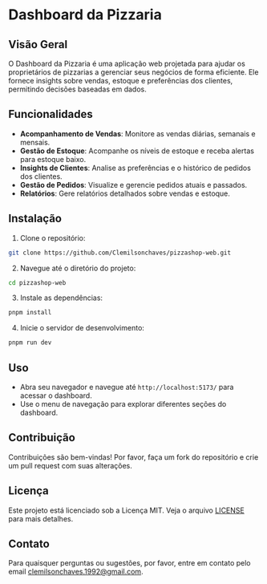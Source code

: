 
# Dashboard da Pizzaria

## Visão Geral
O Dashboard da Pizzaria é uma aplicação web projetada para ajudar os proprietários de pizzarias a gerenciar seus negócios de forma eficiente. Ele fornece insights sobre vendas, estoque e preferências dos clientes, permitindo decisões baseadas em dados.

## Funcionalidades   
- **Acompanhamento de Vendas**: Monitore as vendas diárias, semanais e mensais.
- **Gestão de Estoque**: Acompanhe os níveis de estoque e receba alertas para estoque baixo.
- **Insights de Clientes**: Analise as preferências e o histórico de pedidos dos clientes.
- **Gestão de Pedidos**: Visualize e gerencie pedidos atuais e passados.
- **Relatórios**: Gere relatórios detalhados sobre vendas e estoque.

## Instalação
1. Clone o repositório:
  ```bash
  git clone https://github.com/Clemilsonchaves/pizzashop-web.git
  ```
2. Navegue até o diretório do projeto:
  ```bash
  cd pizzashop-web
  ```
3. Instale as dependências:
  ```bash 
  pnpm install
  ```
4. Inicie o servidor de desenvolvimento:
  ```bash
  pnpm run dev
  ```

## Uso
- Abra seu navegador e navegue até `http://localhost:5173/` para acessar o dashboard.
- Use o menu de navegação para explorar diferentes seções do dashboard.

## Contribuição
Contribuições são bem-vindas! Por favor, faça um fork do repositório e crie um pull request com suas alterações.

## Licença
Este projeto está licenciado sob a Licença MIT. Veja o arquivo [LICENSE](LICENSE) para mais detalhes.

## Contato
Para quaisquer perguntas ou sugestões, por favor, entre em contato pelo email [clemilsonchaves.1992@gmail.com](clemilsonchaves.1992@gmail.com).
